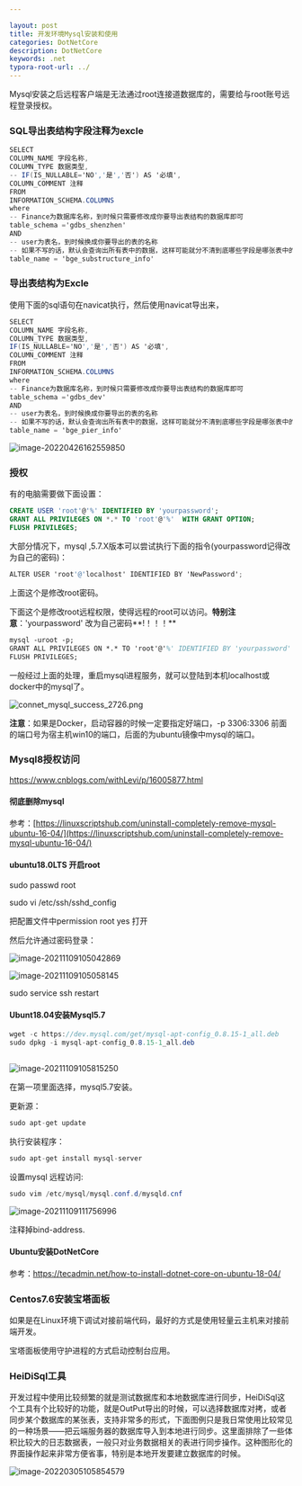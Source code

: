 ```yaml
---

layout: post
title: 开发环境Mysql安装和使用
categories: DotNetCore
description: DotNetCore
keywords: .net
typora-root-url: ../
---
```

Mysql安装之后远程客户端是无法通过root连接道数据库的，需要给与root账号远程登录授权。

### SQL导出表结构字段注释为excle

```c#
SELECT
COLUMN_NAME 字段名称,
COLUMN_TYPE 数据类型,
-- IF(IS_NULLABLE='NO','是','否') AS '必填',
COLUMN_COMMENT 注释
FROM
INFORMATION_SCHEMA.COLUMNS
where
-- Finance为数据库名称，到时候只需要修改成你要导出表结构的数据库即可
table_schema ='gdbs_shenzhen'
AND
-- user为表名，到时候换成你要导出的表的名称
-- 如果不写的话，默认会查询出所有表中的数据，这样可能就分不清到底哪些字段是哪张表中的了
table_name = 'bge_substructure_info'
```



### 导出表结构为Excle

使用下面的sql语句在navicat执行，然后使用navicat导出来，

````c#
SELECT
COLUMN_NAME 字段名称,
COLUMN_TYPE 数据类型,
IF(IS_NULLABLE='NO','是','否') AS '必填',
COLUMN_COMMENT 注释
FROM
INFORMATION_SCHEMA.COLUMNS
where
-- Finance为数据库名称，到时候只需要修改成你要导出表结构的数据库即可
table_schema ='gdbs_dev'
AND
-- user为表名，到时候换成你要导出的表的名称
-- 如果不写的话，默认会查询出所有表中的数据，这样可能就分不清到底哪些字段是哪张表中的了
table_name = 'bge_pier_info'
````

![image-20220426162559850](/images/posts/image-20220426162559850.png)

### 授权

有的电脑需要做下面设置：

```sql
CREATE USER 'root'@'%' IDENTIFIED BY 'yourpassword';    
GRANT ALL PRIVILEGES ON *.* TO 'root'@'%'  WITH GRANT OPTION;
FLUSH PRIVILEGES;
```

大部分情况下，mysql ,5.7.X版本可以尝试执行下面的指令(yourpassword记得改为自己的密码)：

```c#
ALTER USER 'root'@'localhost' IDENTIFIED BY 'NewPassword';
```

上面这个是修改root密码。

下面这个是修改root远程权限，使得远程的root可以访问。**特别注意**：'yourpassword' 改为自己密码**!！！！**

```tex
mysql -uroot -p;
GRANT ALL PRIVILEGES ON *.* TO 'root'@'%' IDENTIFIED BY 'yourpassword' with grant option;
FLUSH PRIVILEGES;
```

一般经过上面的处理，重启mysql进程服务，就可以登陆到本机localhost或docker中的mysql了。

![connet_mysql_success_2726.png](/images/posts/connet_mysql_success_2726.png)

**注意**：如果是Docker，启动容器的时候一定要指定好端口，-p 3306:3306   前面的端口号为宿主机win10的端口，后面的为ubuntu镜像中mysql的端口。

### Mysql8授权访问

https://www.cnblogs.com/withLevi/p/16005877.html

#### 彻底删除mysql

参考：[https://linuxscriptshub.com/uninstall-completely-remove-mysql-ubuntu-16-04/](https://linuxscriptshub.com/uninstall-completely-remove-mysql-ubuntu-16-04/)



#### ubuntu18.0LTS 开启root

sudo passwd root

sudo vi /etc/ssh/sshd_config

把配置文件中permission root yes 打开

然后允许通过密码登录：

![image-20211109105042869](/images/posts/image-20211109105042869.png)

![image-20211109105058145](/images/posts/image-20211109105058145.png)





sudo service ssh restart

#### Ubunt18.04安装Mysql5.7

```c#
wget -c https://dev.mysql.com/get/mysql-apt-config_0.8.15-1_all.deb
sudo dpkg -i mysql-apt-config_0.8.15-1_all.deb
    
```

![image-20211109105815250](/images/posts/image-20211109105815250.png)

在第一项里面选择，mysql5.7安装。

更新源：

```c#
sudo apt-get update
```

执行安装程序：

```c#
sudo apt-get install mysql-server
```

设置mysql 远程访问:

```c#
sudo vim /etc/mysql/mysql.conf.d/mysqld.cnf
```

![image-20211109111756996](/images/posts/image-20211109111756996.png)

注释掉bind-address.

#### Ubuntu安装DotNetCore

参考：https://tecadmin.net/how-to-install-dotnet-core-on-ubuntu-18-04/



### Centos7.6安装宝塔面板

如果是在Linux环境下调试对接前端代码，最好的方式是使用轻量云主机来对接前端开发。

宝塔面板使用守护进程的方式启动控制台应用。



### HeiDiSql工具

开发过程中使用比较频繁的就是测试数据库和本地数据库进行同步，HeiDiSql这个工具有个比较好的功能，就是OutPut导出的时候，可以选择数据库对拷，或者同步某个数据库的某张表，支持非常多的形式，下面图例只是我日常使用比较常见的一种场景——把云端服务器的数据库导入到本地进行同步。这里面排除了一些体积比较大的日志数据表，一般只对业务数据相关的表进行同步操作。这种图形化的界面操作起来非常方便省事，特别是本地开发要建立数据库的时候。

![image-20220305105854579](/images/posts/image-20220305105854579.png)
